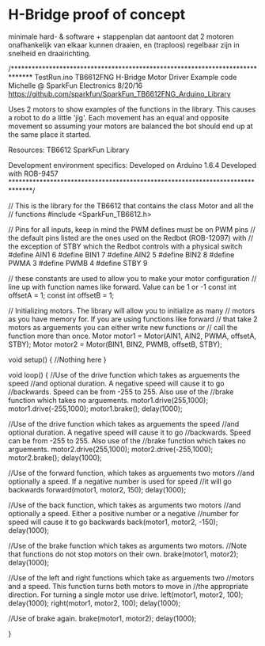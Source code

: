 # H-Bridge proof of concept

minimale hard- & software + stappenplan dat aantoont dat 2 motoren onafhankelijk van elkaar kunnen draaien, en (traploos) regelbaar zijn in snelheid en draairichting.

/******************************************************************************
TestRun.ino
TB6612FNG H-Bridge Motor Driver Example code
Michelle @ SparkFun Electronics
8/20/16
https://github.com/sparkfun/SparkFun_TB6612FNG_Arduino_Library

Uses 2 motors to show examples of the functions in the library.  This causes
a robot to do a little 'jig'.  Each movement has an equal and opposite movement
so assuming your motors are balanced the bot should end up at the same place it
started.

Resources:
TB6612 SparkFun Library

Development environment specifics:
Developed on Arduino 1.6.4
Developed with ROB-9457
******************************************************************************/

// This is the library for the TB6612 that contains the class Motor and all the
// functions
#include <SparkFun_TB6612.h>

// Pins for all inputs, keep in mind the PWM defines must be on PWM pins
// the default pins listed are the ones used on the Redbot (ROB-12097) with
// the exception of STBY which the Redbot controls with a physical switch
#define AIN1 6
#define BIN1 7
#define AIN2 5
#define BIN2 8
#define PWMA 3
#define PWMB 4
#define STBY 9

// these constants are used to allow you to make your motor configuration 
// line up with function names like forward.  Value can be 1 or -1
const int offsetA = 1;
const int offsetB = 1;

// Initializing motors.  The library will allow you to initialize as many
// motors as you have memory for.  If you are using functions like forward
// that take 2 motors as arguements you can either write new functions or
// call the function more than once.
Motor motor1 = Motor(AIN1, AIN2, PWMA, offsetA, STBY);
Motor motor2 = Motor(BIN1, BIN2, PWMB, offsetB, STBY);

void setup()
{
 //Nothing here
}


void loop()
{
   //Use of the drive function which takes as arguements the speed
   //and optional duration.  A negative speed will cause it to go
   //backwards.  Speed can be from -255 to 255.  Also use of the 
   //brake function which takes no arguements.
   motor1.drive(255,1000);
   motor1.drive(-255,1000);
   motor1.brake();
   delay(1000);
   
   //Use of the drive function which takes as arguements the speed
   //and optional duration.  A negative speed will cause it to go
   //backwards.  Speed can be from -255 to 255.  Also use of the 
   //brake function which takes no arguements.
   motor2.drive(255,1000);
   motor2.drive(-255,1000);
   motor2.brake();
   delay(1000);
   
   //Use of the forward function, which takes as arguements two motors
   //and optionally a speed.  If a negative number is used for speed
   //it will go backwards
   forward(motor1, motor2, 150);
   delay(1000);
   
   //Use of the back function, which takes as arguments two motors 
   //and optionally a speed.  Either a positive number or a negative
   //number for speed will cause it to go backwards
   back(motor1, motor2, -150);
   delay(1000);
   
   //Use of the brake function which takes as arguments two motors.
   //Note that functions do not stop motors on their own.
   brake(motor1, motor2);
   delay(1000);
   
   //Use of the left and right functions which take as arguements two
   //motors and a speed.  This function turns both motors to move in 
   //the appropriate direction.  For turning a single motor use drive.
   left(motor1, motor2, 100);
   delay(1000);
   right(motor1, motor2, 100);
   delay(1000);
   
   //Use of brake again.
   brake(motor1, motor2);
   delay(1000);
   
}

